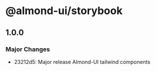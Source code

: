 # @almond-ui/storybook

## 1.0.0

### Major Changes

- 23212d5: Major release Almond-UI tailwind components
